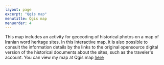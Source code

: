 ```yaml
---
layout: page
excerpt: "Qgis map"
menutitle: Qgis map
menuorder: 4
---
```

This map includes an activity for geocoding of historical photos on a map of Iranian word heritage sites. In this interactive map, it is also possible to consult the information details by the links to the original opensource digital version of the historical documents about the sites, such as the traveler's account.
You can view my map at Qgis map [here](file:///Users/saharahmadi/Documents/GitHub/World%20heritage/index.html#5/31.529/52.770)
